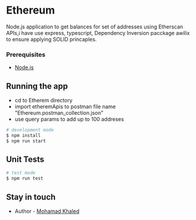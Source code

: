 # Ethereum
Node.js application to get balances for set of addresses using Etherscan APIs,i have use express, typescript, Dependency Inversion pacckage awilix to ensure applying SOLID princaples.

### Prerequisites  
-   [Node.js](https://nodejs.org/en/)

## Running the app
- cd to Etherem directory
- import etheremApis to postman file name "Ethereum.postman_collection.json"
- use query params to add up to 100 addreses

```bash
# development mode
$ npm install
$ npm run start
```
## Unit Tests

```bash
# test mode
$ npm run test
```
## Stay in touch
- Author - [Mohamad Khaled](https://www.linkedin.com/in/engmokhaled/)